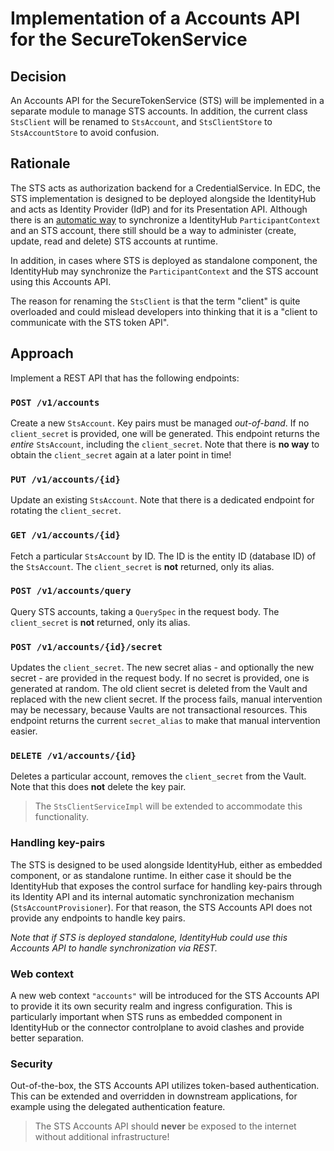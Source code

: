 # Implementation of a Accounts API for the SecureTokenService

## Decision

An Accounts API for the SecureTokenService (STS) will be implemented in a separate module to manage STS accounts.
In addition, the current class `StsClient` will be renamed to `StsAccount`, and `StsClientStore` to `StsAccountStore` to
avoid confusion.

## Rationale

The STS acts as authorization backend for a CredentialService. In EDC, the STS implementation is designed to be deployed
alongside the IdentityHub and acts as Identity Provider (IdP) and for its Presentation API. Although there is
an [automatic way](https://github.com/eclipse-edc/IdentityHub/pull/458) to
synchronize a IdentityHub `ParticipantContext` and an STS account, there still should be a way to administer (create,
update, read and delete) STS accounts at runtime.

In addition, in cases where STS is deployed as standalone component, the IdentityHub may synchronize the
`ParticipantContext` and the STS account using this Accounts API.

The reason for renaming the `StsClient` is that the term "client" is quite overloaded and could mislead developers into
thinking that it is a "client to communicate with the STS token API".

## Approach

Implement a REST API that has the following endpoints:

### `POST /v1/accounts`

Create a new `StsAccount`. Key pairs must be managed _out-of-band_. If no `client_secret` is provided, one will be
generated. This endpoint returns the _entire_ `StsAccount`, including the `client_secret`. Note that there is **no way**
to obtain the `client_secret` again at a later point in time!

### `PUT /v1/accounts/{id}`

Update an existing `StsAccount`. Note that there is a dedicated endpoint for rotating the `client_secret`.

### `GET /v1/accounts/{id}`

Fetch a particular `StsAccount` by ID. The ID is the entity ID (database ID) of the `StsAccount`. The `client_secret` is
**not** returned, only its alias.

### `POST /v1/accounts/query`

Query STS accounts, taking a `QuerySpec` in the request body. The `client_secret` is **not** returned, only its alias.

### `POST /v1/accounts/{id}/secret`

Updates the `client_secret`. The new secret alias - and optionally the new secret - are provided in the request body. If
no secret is provided, one is generated at random. The old client secret is deleted from the Vault and replaced with the
new client secret. If the process fails, manual intervention may be necessary, because Vaults are not transactional
resources. This endpoint returns the current `secret_alias` to make that manual intervention easier.

### `DELETE /v1/accounts/{id}`

Deletes a particular account, removes the `client_secret` from the Vault. Note that this does **not** delete the key
pair.

> The `StsClientServiceImpl` will be extended to accommodate this functionality.

### Handling key-pairs

The STS is designed to be used alongside IdentityHub, either as embedded component, or as standalone runtime. In
either case it should be the IdentityHub that exposes the control surface for handling key-pairs through its Identity
API and its internal automatic synchronization mechanism (`StsAccountProvisioner`). For that reason, the STS Accounts
API does not provide any endpoints to handle key pairs.

_Note that if STS is deployed standalone, IdentityHub could use this Accounts API to handle synchronization via REST._

### Web context

A new web context `"accounts"` will be introduced for the STS Accounts API to provide it its own security realm and
ingress configuration. This is particularly important when STS runs as embedded component in IdentityHub or the
connector controlplane to avoid clashes and provide better separation.

### Security

Out-of-the-box, the STS Accounts API utilizes token-based authentication. This can be extended and
overridden in downstream applications, for example using the delegated authentication feature.

> The STS Accounts API should **never** be exposed to the internet without additional infrastructure!